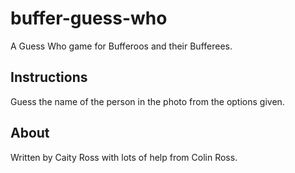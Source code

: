 # buffer-guess-who
A Guess Who game for Bufferoos and their Bufferees.

## Instructions

Guess the name of the person in the photo from the options given.

## About

Written by Caity Ross with lots of help from Colin Ross.

